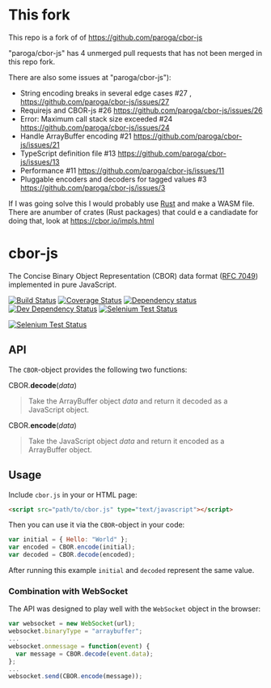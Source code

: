 This fork
=========

This repo is a fork of of https://github.com/paroga/cbor-js 

"paroga/cbor-js" has 4 unmerged pull requests that has not been merged in this repo fork. 

There are also some issues at "paroga/cbor-js"):

- String encoding breaks in several edge cases #27 , https://github.com/paroga/cbor-js/issues/27
- Requirejs and CBOR-js #26 https://github.com/paroga/cbor-js/issues/26
- Error: Maximum call stack size exceeded #24 https://github.com/paroga/cbor-js/issues/24
- Handle ArrayBuffer encoding #21 https://github.com/paroga/cbor-js/issues/21
- TypeScript definition file #13 https://github.com/paroga/cbor-js/issues/13
- Performance #11 https://github.com/paroga/cbor-js/issues/11
- Pluggable encoders and decoders for tagged values #3 https://github.com/paroga/cbor-js/issues/3

If I was going solve this I would probably use [Rust](https://www.rust-lang.org/) and make a WASM file. There are anumber of crates (Rust packages) that could e a candiadate for doing that, look at https://cbor.io/impls.html

cbor-js
=======

The Concise Binary Object Representation (CBOR) data format ([RFC 7049](http://tools.ietf.org/html/rfc7049)) implemented in pure JavaScript.

[![Build Status](https://api.travis-ci.org/paroga/cbor-js.svg)](https://travis-ci.org/paroga/cbor-js)
[![Coverage Status](https://coveralls.io/repos/paroga/cbor-js/badge.svg?branch=master)](https://coveralls.io/r/paroga/cbor-js?branch=master)
[![Dependency status](https://david-dm.org/paroga/cbor-js/status.svg)](https://david-dm.org/paroga/cbor-js#info=dependencies&view=table)
[![Dev Dependency Status](https://david-dm.org/paroga/cbor-js/dev-status.svg)](https://david-dm.org/paroga/cbor-js#info=devDependencies&view=table)
[![Selenium Test Status](https://saucelabs.com/buildstatus/paroga-cbor-js)](https://saucelabs.com/u/paroga-cbor-js)

[![Selenium Test Status](https://saucelabs.com/browser-matrix/paroga-cbor-js.svg)](https://saucelabs.com/u/paroga-cbor-js)

API
---

The `CBOR`-object provides the following two functions:

CBOR.**decode**(*data*)
> Take the ArrayBuffer object *data* and return it decoded as a JavaScript object.

CBOR.**encode**(*data*)
> Take the JavaScript object *data* and return it encoded as a ArrayBuffer object.

Usage
-----

Include `cbor.js` in your or HTML page:
```html
<script src="path/to/cbor.js" type="text/javascript"></script>
```

Then you can use it via the `CBOR`-object in your code:
```javascript
var initial = { Hello: "World" };
var encoded = CBOR.encode(initial);
var decoded = CBOR.decode(encoded);
```
After running this example `initial` and `decoded` represent the same value.

### Combination with WebSocket

The API was designed to play well with the `WebSocket` object in the browser:
```javascript
var websocket = new WebSocket(url);
websocket.binaryType = "arraybuffer";
...
websocket.onmessage = function(event) {
  var message = CBOR.decode(event.data);
};
...
websocket.send(CBOR.encode(message));
```
